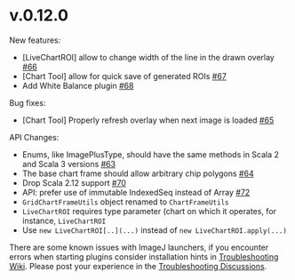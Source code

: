 v.0.12.0
========

New features:

* [LiveChartROI] allow to change width of the line in the drawn overlay [#66]
* [Chart Tool] allow for quick save of generated ROIs [#67]
* Add White Balance plugin [#68]

Bug fixes:

* [Chart Tool] Properly refresh overlay when next image is loaded [#65]

API Changes:

* Enums, like ImagePlusType, should have the same methods in Scala 2 and Scala 3 versions [#63]
* The base chart frame should allow arbitrary chip polygons [#64]
* Drop Scala 2.12 support [#70]
* API: prefer use of immutable IndexedSeq instead of Array [#72]
* `GridChartFrameUtils` object renamed to `ChartFrameUtils`
* `LiveChartROI` requires type parameter (chart on which it operates, for instance, `LiveChartROI`
* Use `new LiveChartROI[..](...)` instead of `new LiveChartROI.apply(...)`

There are some known issues with ImageJ launchers, if you encounter errors when starting plugins consider installation
hints in [Troubleshooting Wiki]. Please post your experience in the [Troubleshooting Discussions].


[Troubleshooting Wiki]: https://github.com/ij-plugins/ijp-color/wiki/ImageJ-Launcher-Troubleshooting

[Troubleshooting Discussions]: https://github.com/ij-plugins/ijp-color/issues/71

[#63]: https://github.com/ij-plugins/ijp-color/issues/63

[#64]: https://github.com/ij-plugins/ijp-color/issues/64

[#65]: https://github.com/ij-plugins/ijp-color/issues/65

[#66]: https://github.com/ij-plugins/ijp-color/issues/66

[#67]: https://github.com/ij-plugins/ijp-color/issues/67

[#68]: https://github.com/ij-plugins/ijp-color/issues/68

[#70]: https://github.com/ij-plugins/ijp-color/issues/70

[#72]: https://github.com/ij-plugins/ijp-color/issues/72
